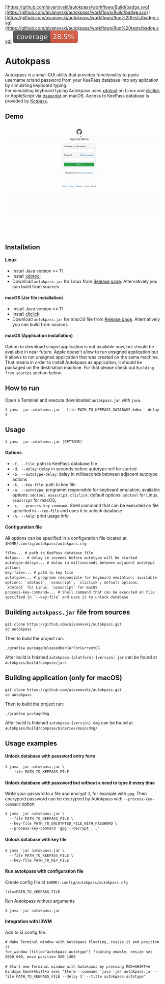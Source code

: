 ![https://github.com/aivanovski/autokpass/workflows/Build/badge.svg](https://github.com/aivanovski/autokpass/workflows/Build/badge.svg) ![https://github.com/aivanovski/autokpass/workflows/Run%20tests/badge.svg](https://github.com/aivanovski/autokpass/workflows/Run%20tests/badge.svg) ![Coverage](.github/badges/jacoco.svg)

# Autokpass
Autokpass is a small GUI utility that provides functionality to paste username or/and password from your KeePass database into any aplication by simulating keyboard typing. </br>
For simulating keyboard typing Autokpass uses [xdotool](https://github.com/jordansissel/xdotool) on Linux and [cliclick](https://github.com/BlueM/cliclick) or AppleScript via [osascript](https://ss64.com/osx/osascript.html) on macOS. Access to KeePass database is provided by [Kotpass](https://github.com/Anvell/kotpass).

## Demo
![demo](https://github.com/aivanovski/autokpass/blob/main/screenshots/autokpass-demo.gif)

## Installation 
#### Linux
- Install Java version >= 11
- Install [xdotool](https://github.com/jordansissel/xdotool)
- Download `autokpass.jar` for Linux from [Release page](https://github.com/aivanovski/autokpass/releases). Alternatively you can build from sources

#### macOS (Jar file installation)
- Install Java version >= 11
- Install [cliclick](https://github.com/BlueM/cliclick)
- Download `autokpass.jar` for macOS file from [Release page](https://github.com/aivanovski/autokpass/releases). Alternatively you can build from sources

#### macOS (Application installation)
Option to download singed application is not available now, but should be available in near future.
Apple doesn't allow to run unsigned application but it allows to run unsigned application that was created on the same machine. That means in order to install Autokpass as application, it should be packaged on the destination machine. For that please check out `Building from sources` section below.

## How to run
Open a Terminal and execute downloaded `autokpass.jar` with `java`.
```
$ java -jar autokpass.jar --file PATH_TO_KEEPASS_DATABASE.kdbx --delay 1
```

## Usage
```
$ java -jar autokpass.jar [OPTIONS]
```

#### Options
- `-f, --file`: path to KeePass database file
- `-d, --delay`: delay in seconds before autotype will be started
- `-b, --autotype-delay`: delay in milliseconds between adjacent autotype actions
- `-k, --key-file`: path to key file
- `-a, --autotype`: programm responsible for keyboard emulation; available options: `xdotool`, `osascript`, `cliclick`; default options: `xdotool` for Linux, `osascript` for macOS;
- `-c, --process-key-command`: Shell command that can be executed on file specified in `--key-file` and uses it to unlock database
- `-h, --help`: print usage info

#### Configuration file
All options can be specified in a configuration file located at `$HOME/.config/autokpass/autokpass.cfg`
```
file=... # path to KeePass database file
delay=... # delay in seconds before autotype will be started
autotype-delay=... # delay in milliseconds between adjacent autotype actions
key-file=... # path to key file
autotype=... # programm responsible for keyboard emulation; available options: `xdotool`, `osascript`, `cliclick`; default options: `xdotool` for Linux, `osascript` for macOS
process-key-command=... # Shell command that can be executed on file specified in `--key-file` and uses it to unlock database
```

## Building `autokpass.jar` file from sources
```
git clone https://github.com/aivanovski/autokpass.git
cd autokpass
```
Then to build the project run:
```
./gradlew packageReleaseUberJarForCurrentOS
```
After build is finished `autokpass-[platform]-[version].jar` can be found at `autokpass/build/compose/jars`

## Building application (only for macOS)
```
git clone https://github.com/aivanovski/autokpass.git
cd autokpass
```
Then to build the project run:
```
./gradlew packageDmg
```
After build is finished `autokpass-[version].dmg` can be found at `autokpass/build/compose/binaries/main/dmg/`

## Usage examples
#### Unlock database with password entry form
```
$ java -jar autokpass.jar \
  --file PATH_TO_KEEPASS_FILE
```

#### Unlock database with password but without a need to type it every time
Write your passwrd to a file and encrypt it, for example with `gpg`.
Then encrypted password can be decrypted by Autokpass with `--process-key-command` option
```
$ java -jar autokpass.jar \
  --file PATH_TO_KEEPASS_FILE \
  --key-file PATH_TO_ENCRYPTED_FILE_WITH_PASSWORD \
  --process-key-command 'gpg --decrypt ...'
```

#### Unlock database with key file
```
$ java -jar autokpass.jar \
  --file PATH_TO_KEEPASS_FILE \
  --key-file PATH_TO_KEY_FILE
```

#### Run autokpass with configuration file
Create config file at `$HOME/.config/autokpass/autokpass.cfg`
```
file=PATH_TO_KEEPASS_FILE
```
Run Autokpass without arguments
```
$ java -jar autokpass.jar
```

#### Integration with I3WM
Add to i3 config file.
```
# Make Terminal window with Autokpass floating, resize it and position it
for_window [title="autokpass-autotype"] floating enable, resize set 2000 800, move position 920 1400

# Start new Terminal window with Autokpass by pressing MOD+SHIFT+A
bindsym $mod+Shift+a exec "$term --command 'java -jar autokpass.jar --file PATH_TO_KEEPASS_FILE --delay 1' --title autokpass-autotype"
```
